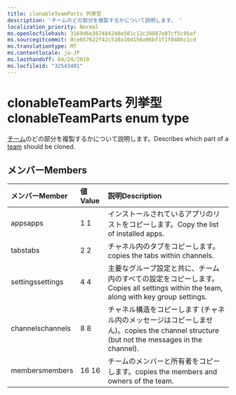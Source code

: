 ```yaml
---
title: clonableTeamParts 列挙型
description: 'チームのどの部分を複製するかについて説明します。 '
localization_priority: Normal
ms.openlocfilehash: 3169d6e367484248e581c12c38887e07cf5c95af
ms.sourcegitcommit: 0ce657622f42c510a104156a96bf1f1f040bc1cd
ms.translationtype: MT
ms.contentlocale: ja-JP
ms.lasthandoff: 04/24/2019
ms.locfileid: "32543491"
---
```

# <a name="clonableteamparts-enum-type"></a><span data-ttu-id="5521c-103">clonableTeamParts 列挙型</span><span class="sxs-lookup"><span data-stu-id="5521c-103">clonableTeamParts enum type</span></span>



<span data-ttu-id="5521c-104">[チーム](../resources/team.md)のどの部分を複製するかについて説明します。</span><span class="sxs-lookup"><span data-stu-id="5521c-104">Describes which part of a [team](../resources/team.md) should be cloned.</span></span> 

## <a name="members"></a><span data-ttu-id="5521c-105">メンバー</span><span class="sxs-lookup"><span data-stu-id="5521c-105">Members</span></span>

| <span data-ttu-id="5521c-106">メンバー</span><span class="sxs-lookup"><span data-stu-id="5521c-106">Member</span></span> | <span data-ttu-id="5521c-107">値</span><span class="sxs-lookup"><span data-stu-id="5521c-107">Value</span></span>| <span data-ttu-id="5521c-108">説明</span><span class="sxs-lookup"><span data-stu-id="5521c-108">Description</span></span> |
|:---------------|:--------|:----------|
|<span data-ttu-id="5521c-109">apps</span><span class="sxs-lookup"><span data-stu-id="5521c-109">apps</span></span>|<span data-ttu-id="5521c-110">1 </span><span class="sxs-lookup"><span data-stu-id="5521c-110">1</span></span>|<span data-ttu-id="5521c-111">インストールされているアプリのリストをコピーします。</span><span class="sxs-lookup"><span data-stu-id="5521c-111">Copy the list of installed apps.</span></span>|
|<span data-ttu-id="5521c-112">tabs</span><span class="sxs-lookup"><span data-stu-id="5521c-112">tabs</span></span>|<span data-ttu-id="5521c-113">2 </span><span class="sxs-lookup"><span data-stu-id="5521c-113">2</span></span>|<span data-ttu-id="5521c-114">チャネル内のタブをコピーします。</span><span class="sxs-lookup"><span data-stu-id="5521c-114">copies the tabs within channels.</span></span>|
|<span data-ttu-id="5521c-115">settings</span><span class="sxs-lookup"><span data-stu-id="5521c-115">settings</span></span>|<span data-ttu-id="5521c-116">4 </span><span class="sxs-lookup"><span data-stu-id="5521c-116">4</span></span>|<span data-ttu-id="5521c-117">主要なグループ設定と共に、チーム内のすべての設定をコピーします。</span><span class="sxs-lookup"><span data-stu-id="5521c-117">Copies all settings within the team, along with key group settings.</span></span>|
|<span data-ttu-id="5521c-118">channels</span><span class="sxs-lookup"><span data-stu-id="5521c-118">channels</span></span>|<span data-ttu-id="5521c-119">8 </span><span class="sxs-lookup"><span data-stu-id="5521c-119">8</span></span>|<span data-ttu-id="5521c-120">チャネル構造をコピーします (チャネル内のメッセージはコピーしません)。</span><span class="sxs-lookup"><span data-stu-id="5521c-120">copies the channel structure (but not the messages in the channel).</span></span>|
|<span data-ttu-id="5521c-121">members</span><span class="sxs-lookup"><span data-stu-id="5521c-121">members</span></span>|<span data-ttu-id="5521c-122">16 </span><span class="sxs-lookup"><span data-stu-id="5521c-122">16</span></span>|<span data-ttu-id="5521c-123">チームのメンバーと所有者をコピーします。</span><span class="sxs-lookup"><span data-stu-id="5521c-123">copies the members and owners of the team.</span></span>|
